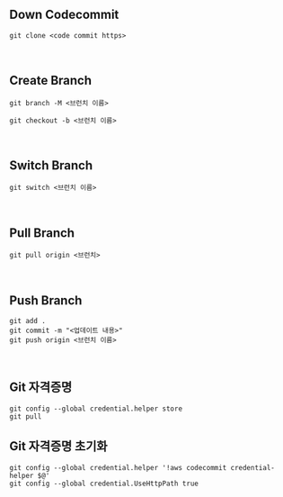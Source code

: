 ## Down Codecommit
```
git clone <code commit https>
```
<br>

## Create Branch
```
git branch -M <브런치 이름>
```
```
git checkout -b <브런치 이름>
```
<br>

## Switch Branch
```
git switch <브런치 이름>
```
<br>

## Pull Branch
```
git pull origin <브런치>
```
<br>

## Push Branch
```
git add .
git commit -m "<업데이트 내용>"
git push origin <브런치 이름>
```
<br>

## Git 자격증명
```
git config --global credential.helper store
git pull
```

## Git 자격증명 초기화
```
git config --global credential.helper '!aws codecommit credential-helper $@'
git config --global credential.UseHttpPath true
```


